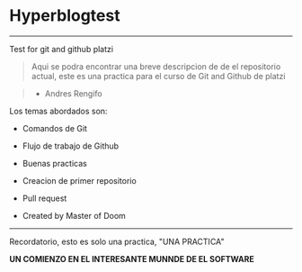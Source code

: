 # Hyperblogtest 

------------


Test for git and github platzi

>  Aqui se podra encontrar una breve descripcion de de el repositorio actual, este es una practica para el curso de Git and Github de platzi

> - Andres Rengifo

Los temas abordados son:

* Comandos de Git

* Flujo de trabajo de Github

* Buenas practicas 

* Creacion de primer repositorio

* Pull request

* Created by Master of Doom 


------------



Recordatorio, esto es solo una practica, "UNA PRACTICA" 

**UN COMIENZO EN EL INTERESANTE MUNNDE DE EL SOFTWARE**